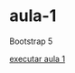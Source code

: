 # aula-1
 Bootstrap 5

<a href="D:\Bootstrap\aulas\aula-1\index.html" target="_blank" > executar aula 1</a>
